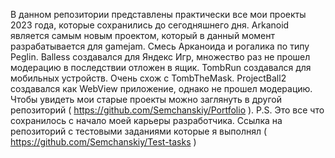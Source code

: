 В данном репозитории представлены практически все мои проекты 2023 года, которые сохранились до сегодняшнего дня.
Arkanoid является самым новым проектом, который в данный момент разрабатывается для gamejam. Смесь Арканоида и рогалика по типу Peglin.
Balless создавался для Яндекс Игр, множество раз не прошел модерацию в последствии отложен в ящик.
TombRun создавался для мобильных устройств. Очень схож с TombTheMask.
ProjectBall2 создавался как WebView приложение, однако не прошел модерацию.
Чтобы увидеть мои старые проекты можно заглянуть в другой репозиторий ( https://github.com/Semchanskiy/Portfolio ). P.S. Это все что сохранилось с начало моей карьеры разработчика.
Ссылка на репозиторий с тестовыми заданиями которые я выполнял ( https://github.com/Semchanskiy/Test-tasks )

